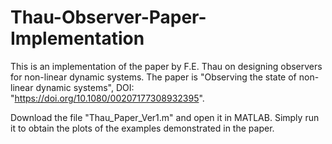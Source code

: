 # Thau-Observer-Paper-Implementation
This is an implementation of the paper by F.E. Thau on  designing  observers for  non-linear dynamic systems. The paper is "Observing the state of non-linear dynamic systems", DOI: "https://doi.org/10.1080/00207177308932395".

Download the file "Thau_Paper_Ver1.m" and open it in MATLAB. Simply run it to obtain the plots of the examples demonstrated in the paper.
